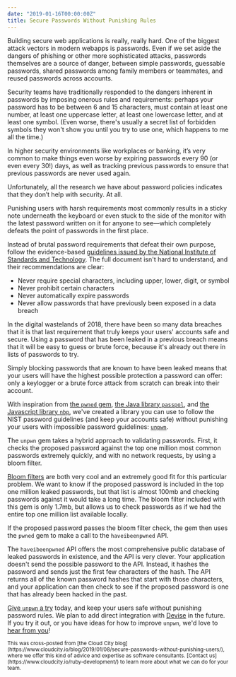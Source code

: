 ```yaml
---
date: "2019-01-16T00:00:00Z"
title: Secure Passwords Without Punishing Rules
---
```


Building secure web applications is really, really hard. One of the biggest attack vectors in modern webapps is passwords. Even if we set aside the dangers of phishing or other more sophisticated attacks, passwords themselves are a source of danger, between simple passwords, guessable passwords, shared passwords among family members or teammates, and reused passwords across accounts.

Security teams have traditionally responded to the dangers inherent in passwords by imposing onerous rules and requirements: perhaps your password has to be between 6 and 15 characters, must contain at least one number, at least one uppercase letter, at least one lowercase letter, and at least one symbol. (Even worse, there's usually a secret list of forbidden symbols they won't show you until you try to use one, which happens to me all the time.)

In higher security environments like workplaces or banking, it’s very common to make things even worse by expiring passwords every 90 (or even every 30!) days, as well as tracking previous passwords to ensure that previous passwords are never used again.

Unfortunately, all the research we have about password policies indicates that they don’t help with security. At all.

Punishing users with harsh requirements most commonly results in a sticky note underneath the keyboard or even stuck to the side of the monitor with the latest password written on it for anyone to see—which completely defeats the point of passwords in the first place.

Instead of brutal password requirements that defeat their own purpose, follow the evidence-based [guidelines issued by the National Institute of Standards and Technology](https://pages.nist.gov/800-63-3/sp800-63b.html#sec5). The full document isn't hard to understand, and their recommendations are clear:

- Never require special characters, including upper, lower, digit, or symbol
- Never prohibit certain characters
- Never automatically expire passwords
- Never allow passwords that have previously been exposed in a data breach

In the digital wastelands of 2018, there have been so many data breaches that it is that last requirement that truly keeps your users' accounts safe and secure. Using a password that has been leaked in a previous breach means that it will be easy to guess or brute force, because it's already out there in lists of passwords to try.

Simply blocking passwords that are known to have been leaked means that your users will have the highest possible protection a password can offer: only a keylogger or a brute force attack from scratch can break into their account.

With inspiration from [the `pwned` gem](https://github.com/philnash/pwned), [the Java library `passpol`](https://github.com/codahale/passpol), and [the Javascript library `nbp`](https://github.com/cry/nbp), we've created a library you can use to follow the NIST password guidelines (and keep your accounts safe) without punishing your users with impossible password guidelines: [`unpwn`](https://github.com/indirect/unpwn). 

The `unpwn` gem takes a hybrid approach to validating passwords. First, it checks the proposed password against the top one million most common passwords extremely quickly, and with no network requests, by using a bloom filter.

[Bloom filters](https://llimllib.github.io/bloomfilter-tutorial/) are both very cool and an extremely good fit for this particular problem. We want to know if the proposed password is included in the top one million leaked passwords, but that list is almost 100mb and checking passwords against it would take a long time. The bloom filter included with this gem is only 1.7mb, but allows us to check passwords as if we had the entire top one million list available locally.

If the proposed password passes the bloom filter check, the gem then uses the `pwned` gem to make a call to the `haveibeenpwned` API.

The `haveibeenpwned` API offers the most comprehensive public database of leaked passwords in existence, and the API is very clever. Your application doesn't send the possible password to the API. Instead, it hashes the password and sends just the first few characters of the hash. The API returns all of the known password hashes that start with those characters, and your application can then check to see if the proposed password is one that has already been hacked in the past.

[Give `unpwn` a try](https://github.com/indirect/unpwn/) today, and keep your users safe without punishing password rules. We plan to add direct integration with [Devise](https://github.com/plataformatec/devise) in the future. If you try it out, or you have ideas for how to improve `unpwn`, we'd love to [hear from you](https://github.com/indirect/unpwn/issues/new)!

<small>
This was cross-posted from [the Cloud City blog](https://www.cloudcity.io/blog/2019/01/08/secure-passwords-without-punishing-users/), where we offer this kind of advice and expertise as software consultants. [Contact us](https://www.cloudcity.io/ruby-development/) to learn more about what we can do for your team.
</small>
